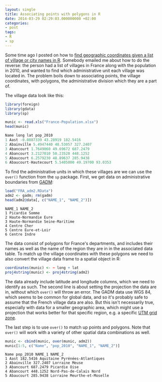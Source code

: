 ```yaml
---
layout: single
title: Associating points with polygons in R
date: 2014-03-29 02:29:03.000000000 +02:00
categories:
- post
tags:
- R
- sp
---
```


Some time ago I posted on how to [find geographic coordinates given a list of village or city names in R](2013-08-06-finding-coordinates-for-cities-etc-with-r/). Somebody emailed me about how to do the reverse: the person had a list of villages in France along with the population in 2010, and wanted to find which administrative unit each village was located in. The problem boils down to associating points, the village coordinates, with polygons, the administrative division which they are a part of.

The village data look like this:

```r
library(foreign)  
library(gdata)  
library(sp)

munic <- read.xls("France-Population.xlsx")  
head(munic)  
```

```r
Name long lat pop_2010  
1 Aast -0.0887339 43.28919 182.5416  
2 Abainville 5.4947440 48.53057 327.2407  
3 Abancourt 1.7649060 49.69672 687.2479  
4 Abancourt 3.2127010 50.23528 448.1252  
5 Abaucourt 6.2579230 48.89637 285.9438  
6 Abaucourt-Hautecourt 5.5405000 49.19700 93.0353  
```

To find the administrative units in which these villages are we can use the `over()` function from the `sp` package. First, we get data on administrative boundaries from [GADM](http://www.gadm.org/):

```r
load("FRA_adm2.RData")  
adm2 <- gadm; rm(gadm)  
head(adm2@data[, c("NAME_1", "NAME_2")])  
```

```  
NAME_1 NAME_2  
1 Picardie Somme  
2 Haute-Normandie Eure  
3 Haute-Normandie Seine-Maritime  
4 Centre Cher  
5 Centre Eure-et-Loir  
6 Centre Indre
```

The data consist of polygons for France's departments, and includes their names as well as the name of the region they are in in the associated data table. To match up the village coordinates with these polygons we need to also convert the village data frame to a spatial object in R:

```r 
coordinates(munic) <- ~ long + lat  
proj4string(munic) <- proj4string(adm2)  
```

The data already include latitude and longitude columns, which we need to identify as such. The second line is about setting the projection the data are in, without which `over()` will throw an error. The GADM data use WGS 84, which seems to be common for global data, and so it's probably safe to assume that the French village data are also. But this isn't necessarily true, especially with data for a smaller geographic area, which might use a projection that works better for that specific region, e.g. a specific [UTM grid zone](http://en.wikipedia.org/wiki/Universal_Transverse_Mercator_coordinate_system).

The last step is to use `over()` to match up points and polygons. Note that `over()` will work with a variety of other spatial data combinations as well.

```r  
munic <- cbind(munic, over(munic, adm2))  
munic[1:5, c("Name", "pop_2010", "NAME_1", "NAME_2")]
```

```
Name pop_2010 NAME_1 NAME_2  
1 Aast 182.5416 Aquitaine Pyrénées-Atlantiques  
2 Abainville 327.2407 Lorraine Meuse  
3 Abancourt 687.2479 Picardie Oise  
4 Abancourt 448.1252 Nord-Pas-de-Calais Nord  
5 Abaucourt 285.9438 Lorraine Meurthe-et-Moselle  
```